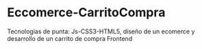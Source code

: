 # Eccomerce-CarritoCompra
Tecnologias de punta: Js-CSS3-HTML5, diseño de un ecomerce y desarrollo de un carrito de compra Frontend
